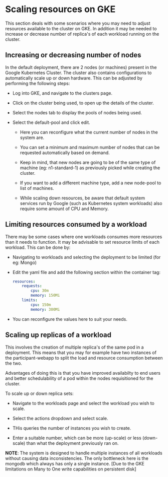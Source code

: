 # Scaling resources on GKE

This section deals with some scenarios where you may need to adjust resources available to the cluster on GKE. In addition it may be needed to increase or decrease number of replica's of each workload running on the cluster.

## Increasing or decreasing number of nodes

In the default deployment, there are 2 nodes (or machines) present in the Google Kubernetes Cluster. The cluster also contains configurations to automatically scale up or down hardware. This can be adjusted by performing the following steps:

- Log into GKE, and navigate to the clusters page.

- Click on the cluster being used, to open up the details of the cluster.

- Select the nodes tab to display the pools of nodes being used.

- Select the default-pool and click edit.

    - Here you can reconfigure what the current number of nodes in the system are.
    
    - You can set a minimum and maximum number of nodes that can be requested automatically based on demand.
    
    - Keep in mind, that new nodes are going to be of the same type of machine (eg: n1-standard-1) as previously picked while creating the cluster.
    
    - If you want to add a different machine type, add a new node-pool to list of machines.
    
    - While scaling down resources, be aware that default system services run by Google (such as Kubernetes system workloads) also require some amount of CPU and Memory.

## Limiting resources consumed by a workload

There may be some cases where one workloads consumes more resources than it needs to function. It may be advisable to set resource limits of each workload. This can be done by:

- Navigating to workloads and selecting the deployment to be limited (for eg: Mongo)

- Edit the yaml file and add the following section within the container tag:

    ```yaml
    resources:
        requests:
            cpu: 30m
            memory: 150Mi
        limits:
            cpu: 150m
            memory: 300Mi
    ```

- You can reconfigure the values here to suit your needs.

## Scaling up replicas of a workload

This involves the creation of multiple replica's of the same pod in a deployment. This means that you may for example have two instances of the participant-webapp to split the load and resource consumption between the two.

Advantages of doing this is that you have improved availabilty to end users and better schedulability of a pod within the nodes requisitioned for the cluster.

To scale up or down replica sets:

- Navigate to the workloads page and select the workload you wish to scale.

- Select the actions dropdown and select scale.

- THis queries the number of instances you wish to create.

- Enter a suitable number, which can be more (up-scale) or less (down-scale) than what the deployment previously ran on.

**NOTE**: The system is designed to handle multiple instances of all workloads without causing data inconsistencies. The only bottleneck here is the mongodb which always has only a single instance. [Due to the GKE limitations on Many to One write capabilities on persistent disk]